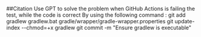 ##Citation
Use GPT to solve the problem when GitHub Actions is failing the test, while the code is correct
By using the following command : 
git add gradlew gradlew.bat gradle/wrapper/gradle-wrapper.properties
git update-index --chmod=+x gradlew
git commit -m "Ensure gradlew is executable"
